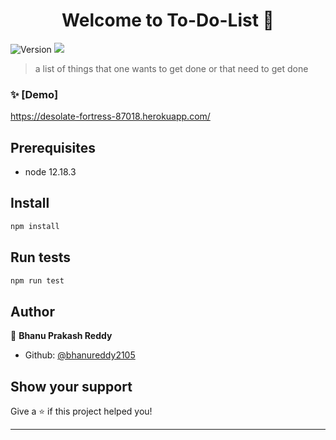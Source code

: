 <h1 align="center">Welcome to To-Do-List 👋</h1>
<p>
  <img alt="Version" src="https://img.shields.io/badge/version-1.0.0-blue.svg?cacheSeconds=2592000" />
  <img src="https://img.shields.io/badge/node-12.18.3-blue.svg" />
</p>

> a list of things that one wants to get done or that need to get done

### ✨ [Demo]

https://desolate-fortress-87018.herokuapp.com/

## Prerequisites

- node 12.18.3

## Install

```sh
npm install
```

## Run tests

```sh
npm run test
```

## Author

👤 **Bhanu Prakash Reddy**

* Github: [@bhanureddy2105](https://github.com/bhanureddy2105)

## Show your support

Give a ⭐️ if this project helped you!

***